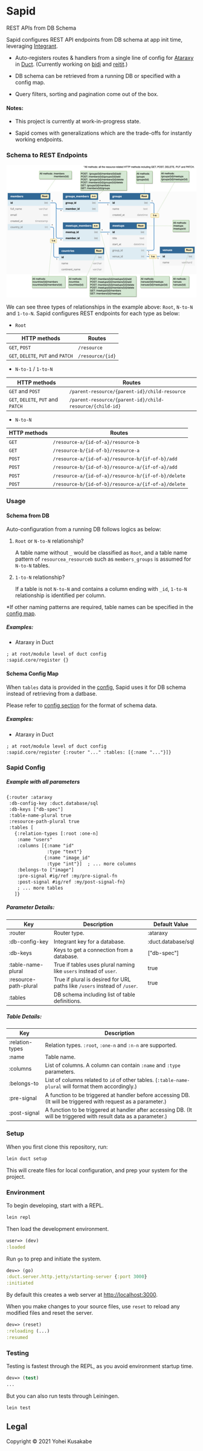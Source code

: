 # Sapid

REST APIs from DB Schema

Sapid configures REST API endpoints from DB schema at app init time, leveraging [Integrant](https://github.com/weavejester/integrant).

* Auto-registers routes & handlers from a single line of config for [Ataraxy](https://github.com/weavejester/ataraxy) in [Duct](https://github.com/duct-framework/duct). (Currently working on [bidi](https://github.com/juxt/bidi) and [reitit](https://github.com/metosin/reitit).)

* DB schema can be retrieved from a running DB or specified with a config map.

* Query filters, sorting and pagination come out of the box.

#### Notes:

* This project is currently at work-in-progress state.

* Sapid comes with generalizations which are the trade-offs for instantly working endpoints.

### Schema to REST Endpoints

![Image of Schema to APIs](./docs/images/db-rest-apis-highlighted.png)

We can see three types of relationships in the example above: `Root`, `N-to-N` and `1-to-N`. Sapid configures REST endpoints for each type as below:

* `Root`

| HTTP methods                               | Routes           |
|--------------------------------------------|------------------|
| `GET`, `POST`                              | `/resource`      |
| `GET`, `DELETE`, `PUT` and `PATCH`         | `/resource/{id}` |

* `N-to-1` / `1-to-N`

| HTTP methods                       | Routes                                                   |
|------------------------------------|----------------------------------------------------------|
| `GET` and `POST`                   | `/parent-resource/{parent-id}/child-resource`            |
| `GET`, `DELETE`, `PUT` and `PATCH` | `/parent-resource/{parent-id}/child-resource/{child-id}` |

* `N-to-N`

| HTTP methods | Routes                                              |
|--------------|-----------------------------------------------------|
| `GET`        | `/resource-a/{id-of-a}/resource-b`                  |
| `GET`        | `/resource-b/{id-of-b}/resource-a`                  |
| `POST`       | `/resource-a/{id-of-a}/resource-b/{if-of-b}/add`    |
| `POST`       | `/resource-b/{id-of-b}/resource-a/{if-of-a}/add`    |
| `POST`       | `/resource-a/{id-of-a}/resource-b/{if-of-b}/delete` |
| `POST`       | `/resource-b/{id-of-b}/resource-a/{if-of-a}/delete` |

### Usage

#### Schema from DB

Auto-configuration from a running DB follows logics as below:

1. `Root` or `N-to-N` relationship?

	A table name without `_` would be classified as `Root`, and a table name pattern of `resourcea_resourceb` such as `members_groups` is assumed for `N-to-N` tables. 

2. `1-to-N` relationship?

	If a table is not `N-to-N` and contains a column ending with `_id`, `1-to-N` relationship is identified per column.

*If other naming patterns are required, table names can be specified in the [config map](#sapid-config).

##### Examples:

* Ataraxy in Duct

```edn
; at root/module level of duct config
:sapid.core/register {}
```

#### Schema Config Map

When `tables` data is provided in the [config](#sapid-config), Sapid uses it for DB schema instead of retrieving from a datbase.

Please refer to [config section](#sapid-config) for the format of schema data.

##### Examples:

* Ataraxy in Duct

```edn
; at root/module level of duct config
:sapid.core/register {:router "..." :tables: [{:name "..."}]}
```

### Sapid Config

##### Example with all parameters

```edn
{:router :ataraxy
 :db-config-key :duct.database/sql
 :db-keys ["db-spec"]
 :table-name-plural true
 :resource-path-plural true
 :tables [
   {:relation-types [:root :one-n]
    :name "users"
    :columns [{:name "id"
       	       :type "text"}
              {:name "image_id"
               :type "int"}]  ; ... more columns
    :belongs-to ["image"]
    :pre-signal #ig/ref :my/pre-signal-fn
    :post-signal #ig/ref :my/post-signal-fn}
    ; ... more tables
   ]}
```

##### Parameter Details:

| Key                   | Description                                                                | Default Value      |
|-----------------------|----------------------------------------------------------------------------|--------------------|
| :router               | Router type.                                                               | :ataraxy           |
| :db-config-key        | Integrant key for a database.                                              | :duct.database/sql |
| :db-keys              | Keys to get a connection from a database.                                  | ["db-spec"]        |
| :table-name-plural    | True if tables uses plural naming like `users` instead of `user`.          | true               |
| :resource-path-plural | True if plural is desired for URL paths like `/users` instead of `/user`.  | true               |
| :tables               | DB schema including list of table definitions.                             |                    |

##### Table Details:

| Key             | Description                                                                                                       |
|-----------------|-------------------------------------------------------------------------------------------------------------------|
| :relation-types | Relation types. `:root`, `:one-n` and `:n-n` are supported.                                                       |
| :name           | Table name.                                                                                                       |
| :columns        | List of columns. A column can contain `:name` and `:type` parameters.                                             |
| :belongs-to     | List of columns related to `id` of other tables. (`:table-name-plural` will format them accordingly.)                |
| :pre-signal     | A function to be triggered at handler before accessing DB. (It will be triggered with request as a parameter.)    |
| :post-signal    | A function to be triggered at handler after accessing DB. (It will be triggered with result data as a parameter.) |

### 

### Setup

When you first clone this repository, run:

```sh
lein duct setup
```

This will create files for local configuration, and prep your system
for the project.

### Environment

To begin developing, start with a REPL.

```sh
lein repl
```

Then load the development environment.

```clojure
user=> (dev)
:loaded
```

Run `go` to prep and initiate the system.

```clojure
dev=> (go)
:duct.server.http.jetty/starting-server {:port 3000}
:initiated
```

By default this creates a web server at <http://localhost:3000>.

When you make changes to your source files, use `reset` to reload any
modified files and reset the server.

```clojure
dev=> (reset)
:reloading (...)
:resumed
```

### Testing

Testing is fastest through the REPL, as you avoid environment startup
time.

```clojure
dev=> (test)
...
```

But you can also run tests through Leiningen.

```sh
lein test
```

## Legal

Copyright © 2021 Yohei Kusakabe
